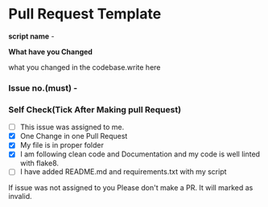 # Pull Request Template

**script name** -

**What have you Changed**

what you changed in the codebase.write here


### Issue no.(must) - #

### Self Check(Tick After Making pull Request)

- [ ] This issue was assigned to me.
- [x] One Change in one Pull Request
- [x] My file is in proper folder
- [x] I am following clean code and Documentation and my code is well linted with flake8.
- [ ] I have added README.md and requirements.txt with my script

If issue was not assigned to you Please don't make a PR. It will marked as invalid.